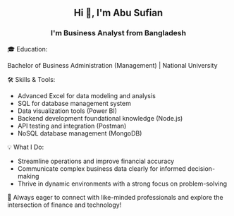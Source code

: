 <h2 align="center">Hi 👋, I'm Abu Sufian</h2>
<h3 align="center">I'm Business Analyst from Bangladesh</h3>

🎓 Education:

  Bachelor of Business Administration (Management) | National University

🛠️ Skills & Tools:

  - Advanced Excel for data modeling and analysis
  - SQL for database management system
  - Data visualization tools (Power BI)
  - Backend development foundational knowledge (Node.js)
  - API testing and integration (Postman)
  - NoSQL database management (MongoDB)

💡 What I Do:

  - Streamline operations and improve financial accuracy
  - Communicate complex business data clearly for informed decision-making
  - Thrive in dynamic environments with a strong focus on problem-solving<br>
  
🌟 Always eager to connect with like-minded professionals and explore the intersection of finance and technology!








